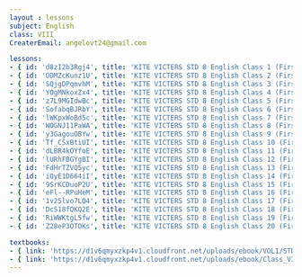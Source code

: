 ```yaml
--- 
layout : lessons 
subject: English
class: VIII
CreaterEmail: angelovt24@gmail.com

lessons: 
- { id: 'd8zI2b3Rgj4', title: 'KITE VICTERS STD 8 English Class 1 (First Bell-ഫസ്റ്റ് ബെല്‍)' }
- { id: 'ODMZcKunz1U', title: 'KITE VICTERS STD 8 English Class 2 (First Bell-ഫസ്റ്റ് ബെല്‍)' }
- { id: 'SQjgDPqmvhM', title: 'KITE VICTERS STD 8 English Class 3 (First Bell-ഫസ്റ്റ് ബെല്‍)' }
- { id: 'YOgMNkoxZx4', title: 'KITE VICTERS STD 8 English Class 4 (First Bell-ഫസ്റ്റ് ബെല്‍)' }
- { id: 'z7L9MGIdwBc', title: 'KITE VICTERS STD 8 English Class 5 (First Bell-ഫസ്റ്റ് ബെല്‍)' }
- { id: 'SofabqBJRbY', title: 'KITE VICTERS STD 8 English Class 6 (First Bell-ഫസ്റ്റ് ബെല്‍)' }
- { id: 'lWKpxWoBd5c', title: 'KITE VICTERS STD 8 English Class 7 (First Bell-ഫസ്റ്റ് ബെല്‍)' }
- { id: 'WOGNJ11PaWA', title: 'KITE VICTERS STD 8 English Class 8 (First Bell-ഫസ്റ്റ് ബെല്‍)' }
- { id: 'y3GagouOBYw', title: 'KITE VICTERS STD 8 English Class 9 (First Bell-ഫസ്റ്റ് ബെല്‍)' }
- { id: 'Tf_CSxBtiUI', title: 'KITE VICTERS STD 8 English Class 10 (First Bell-ഫസ്റ്റ് ബെല്‍)' }
- { id: 'dLBR4kOYfoE', title: 'KITE VICTERS STD 8 English Class 11 (First Bell-ഫസ്റ്റ് ബെല്‍)' }
- { id: 'lURhFBGYgBI', title: 'KITE VICTERS STD 8 English Class 12 (First Bell-ഫസ്റ്റ് ബെല്‍)' }
- { id: 'FdHrTZVQ5yc', title: 'KITE VICTERS STD 8 English Class 13 (First Bell-ഫസ്റ്റ് ബെല്‍)' }
- { id: 'iOyE1D664iI', title: 'KITE VICTERS STD 8 English Class 14 (First Bell-ഫസ്റ്റ് ബെല്‍)' }
- { id: '9SrKCDuoP2U', title: 'KITE VICTERS STD 8 English Class 15 (First Bell-ഫസ്റ്റ് ബെല്‍)' }
- { id: 'eFl--RPuHeM', title: 'KITE VICTERS STD 8 English Class 16 (First Bell-ഫസ്റ്റ് ബെല്‍)' }
- { id: '1v25lvo7LQ4', title: 'KITE VICTERS STD 8 English Class 17 (First Bell-ഫസ്റ്റ് ബെല്‍)' }
- { id: 'DcS18fQKQ2E', title: 'KITE VICTERS STD 8 English Class 18 (First Bell-ഫസ്റ്റ് ബെല്‍)' }
- { id: 'RiWWKtgL5fw', title: 'KITE VICTERS STD 8 English Class 19 (First Bell-ഫസ്റ്റ് ബെല്‍)' }
- { id: 'Z28eP3OTOKs', title: 'KITE VICTERS STD 8 English Class 20 (First Bell-ഫസ്റ്റ് ബെല്‍)' }

textbooks:
- { link: 'https://d1v6qmyxzkp4v1.cloudfront.net/uploads/ebook/VOL1/STD8/KeralaReaderEnglish/KeralaReaderEnglish.pdf', title: 'English Part-1' }
- { link: 'https://d1v6qmyxzkp4v1.cloudfront.net/uploads/ebook/Class_VIII/English/English.pdf', title: 'English Part-2' }
--- 
```

